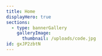 ```yaml
---
title: Home
displayHero: true
sections:
  - type: bannerGallery
    galleryImage:
      thumbnail: /uploads/code.jpg
id: gxJP2zbtN
---
```

